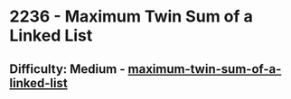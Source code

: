 <h1>2236 - Maximum Twin Sum of a Linked List</h1><h2>Difficulty: Medium - <a href="https://leetcode.com/problems/maximum-twin-sum-of-a-linked-list/">maximum-twin-sum-of-a-linked-list</a></h2>
